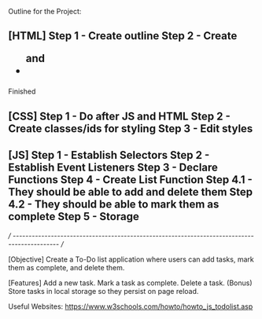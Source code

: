 Outline for the Project:

[HTML]
  Step 1 - Create outline
  Step 2 - Create <ul> and <li> 
  -----------------
  Finished

[CSS]
  Step 1 - Do after JS and HTML
  Step 2 - Create classes/ids for styling
  Step 3 - Edit styles
  -------------------

[JS]
  Step 1 - Establish Selectors
  Step 2 - Establish Event Listeners
  Step 3 - Declare Functions
  Step 4 - Create List Function 
      Step 4.1 - They should be able to add and delete them
      Step 4.2 - They should be able to mark them as complete
  Step 5 - Storage
  ----------------------

*/ -------------------------------------------------------------------------------------------- /*

[Objective] Create a To-Do list application where users can add tasks, mark them as complete, and delete them.

[Features] Add a new task. Mark a task as complete. Delete a task. (Bonus) Store tasks in local storage so they persist on page reload.

Useful Websites:
https://www.w3schools.com/howto/howto_js_todolist.asp